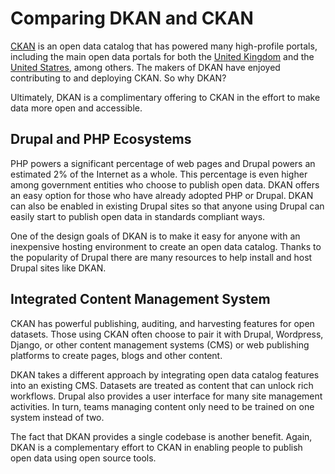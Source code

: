 # Comparing DKAN and CKAN

[CKAN](http://ckan.org) is an open data catalog that has powered many high-profile portals, including the main open data portals for both the [United Kingdom](http://data.gov.uk) and the [United Statres](http://data.gov), among others. The makers of DKAN have enjoyed contributing to and deploying CKAN. So why DKAN?

Ultimately, DKAN is a complimentary offering to CKAN in the effort to make data more open and accessible.

## Drupal and PHP Ecosystems

PHP powers a significant percentage of web pages and Drupal powers an estimated 2% of the Internet as a whole.  This percentage is even higher among government entities who choose to publish open data. DKAN offers an easy option for those who have already adopted PHP or Drupal. DKAN can also be enabled in existing Drupal sites so that anyone using Drupal can easily start to publish open data in standards compliant ways.<p>One of the design goals of DKAN is to make it easy for anyone with an inexpensive hosting environment to create an open data catalog. Thanks to the popularity of Drupal there are many resources to help install and host Drupal sites like DKAN.

## Integrated Content Management System

CKAN has powerful publishing, auditing, and harvesting features for open datasets. Those using CKAN often choose to pair it with Drupal, Wordpress, Django, or other content management systems (CMS) or web publishing platforms to create pages, blogs and other content.

DKAN takes a different approach by integrating open data catalog features into an existing CMS. Datasets are treated as content that can unlock rich workflows. Drupal also provides a user interface for many site management activities. In turn, teams managing content only need to be trained on one system instead of two.

The fact that DKAN provides a single codebase is another benefit. Again, DKAN is a complementary effort to CKAN in enabling people to publish open data using open source tools.
